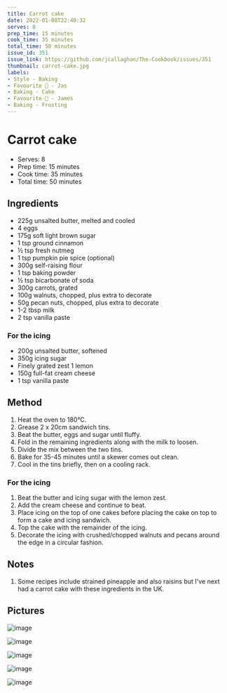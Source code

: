 ```yaml
---
title: Carrot cake
date: 2022-01-08T22:40:32
serves: 8
prep_time: 15 minutes
cook_time: 35 minutes
total_time: 50 minutes
issue_id: 351
issue_link: https://github.com/jcallaghan/The-Cookbook/issues/351
thumbnail: carrot-cake.jpg
labels:
- Style - Baking
- Favourite 🥰 - Jas
- Baking - Cake
- Favourite 🥰 - James
- Baking - Frosting
---
```


# Carrot cake

- Serves: 8
- Prep time: 15 minutes
- Cook time: 35 minutes
- Total time: 50 minutes

## Ingredients

- 225g unsalted butter, melted and cooled
- 4 eggs
- 175g soft light brown sugar
- 1 tsp ground cinnamon 
- ½ tsp fresh nutmeg
- 1 tsp pumpkin pie spice (optional)
- 300g self-raising flour
- 1 tsp baking powder
- ½ tsp bicarbonate of soda
- 300g carrots, grated
- 100g walnuts, chopped, plus extra to decorate
- 50g pecan nuts, chopped, plus extra to decorate
- 1-2 tbsp milk
- 2 tsp vanilla paste

### For the icing

- 200g unsalted butter, softened
- 350g icing sugar
- Finely grated zest 1 lemon
- 150g full-fat cream cheese
- 1 tsp vanilla paste

## Method

1. Heat the oven to 180°C. 
2. Grease 2 x 20cm sandwich tins. 
3. Beat the butter, eggs and sugar until fluffy. 
4. Fold in the remaining ingredients along with the milk to loosen.
5. Divide the mix between the two tins. 
6. Bake for 35-45 minutes until a skewer comes out clean. 
7. Cool in the tins briefly, then on a cooling rack.

### For the icing

1. Beat the butter and icing sugar with the lemon zest.
2. Add the cream cheese and continue to beat.
3. Place icing on the top of one cakes before placing the cake on top to form a cake and icing sandwich.
4. Top the cake with the remainder of the icing.
5. Decorate the icing with crushed/chopped walnuts and pecans around the edge in a circular fashion.

## Notes

1. Some recipes include strained pineapple and also raisins but I've next had a carrot cake with these ingredients in the UK. 

## Pictures

![image](https://user-images.githubusercontent.com/7449908/154504137-93aef7a8-3556-4054-ba7e-5a443c9a7dce.jpeg)

![image](https://user-images.githubusercontent.com/7449908/154504232-42ff9a48-c43b-4aef-98b8-b815c52dcc28.jpeg)

![image](https://user-images.githubusercontent.com/7449908/154504408-2a4e359f-552c-4adb-8e96-e265514e5156.jpeg)

![image](https://user-images.githubusercontent.com/7449908/154505968-b42168bf-6e64-4d8e-9de9-803096800867.jpeg)

![image](https://user-images.githubusercontent.com/7449908/154506280-d37440aa-4568-4350-b7a6-4b2d1ae77479.jpeg)
